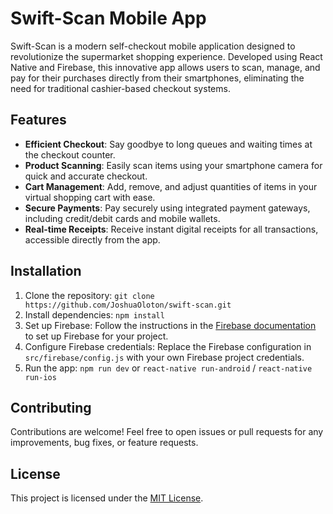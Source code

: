 # Swift-Scan Mobile App

Swift-Scan is a modern self-checkout mobile application designed to revolutionize the supermarket shopping experience. Developed using React Native and Firebase, this innovative app allows users to scan, manage, and pay for their purchases directly from their smartphones, eliminating the need for traditional cashier-based checkout systems.

## Features

- **Efficient Checkout**: Say goodbye to long queues and waiting times at the checkout counter.
- **Product Scanning**: Easily scan items using your smartphone camera for quick and accurate checkout.
- **Cart Management**: Add, remove, and adjust quantities of items in your virtual shopping cart with ease.
- **Secure Payments**: Pay securely using integrated payment gateways, including credit/debit cards and mobile wallets.
- **Real-time Receipts**: Receive instant digital receipts for all transactions, accessible directly from the app.

## Installation

1. Clone the repository: `git clone https://github.com/JoshuaOloton/swift-scan.git`
2. Install dependencies: `npm install`
3. Set up Firebase: Follow the instructions in the [Firebase documentation](https://firebase.google.com/docs/web/setup) to set up Firebase for your project.
4. Configure Firebase credentials: Replace the Firebase configuration in `src/firebase/config.js` with your own Firebase project credentials.
5. Run the app: `npm run dev` or `react-native run-android` / `react-native run-ios`

## Contributing

Contributions are welcome! Feel free to open issues or pull requests for any improvements, bug fixes, or feature requests.

## License

This project is licensed under the [MIT License](LICENSE).

